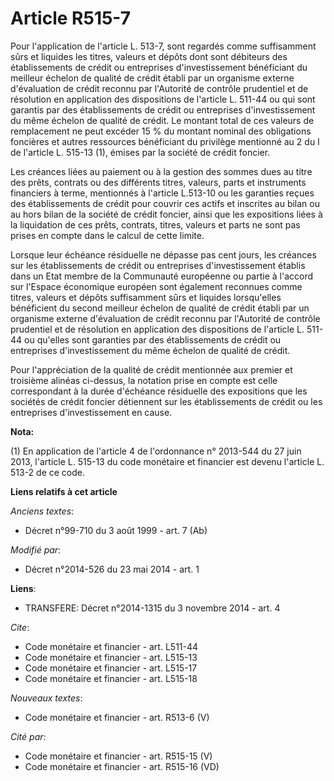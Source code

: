 # Article R515-7

Pour l'application de l'article L. 513-7, sont regardés comme suffisamment sûrs et liquides les titres, valeurs et dépôts
dont sont débiteurs des établissements de crédit ou entreprises d'investissement bénéficiant du meilleur échelon de qualité
de crédit établi par un organisme externe d'évaluation de crédit reconnu par l'Autorité de contrôle prudentiel et de
résolution en application des dispositions de l'article L. 511-44 ou qui sont garantis par des établissements de crédit ou
entreprises d'investissement du même échelon de qualité de crédit. Le montant total de ces valeurs de remplacement ne peut
excéder 15 % du montant nominal des obligations foncières et autres ressources bénéficiant du privilège mentionné au 2 du I
de l'article L. 515-13 (1), émises par la société de crédit foncier. 

Les créances liées au paiement ou à la gestion des sommes dues au titre des prêts, contrats ou des différents titres,
valeurs, parts et instruments financiers à terme, mentionnés à l'article L.513-10 ou les garanties reçues des établissements
de crédit pour couvrir ces actifs et inscrites au bilan ou au hors bilan de la société de crédit foncier, ainsi que les
expositions liées à la liquidation de ces prêts, contrats, titres, valeurs et parts ne sont pas prises en compte dans le
calcul de cette limite. 

Lorsque leur échéance résiduelle ne dépasse pas cent jours, les créances sur les établissements de crédit ou entreprises
d'investissement établis dans un Etat membre de la Communauté européenne ou partie à l'accord sur l'Espace économique
européen sont également reconnues comme titres, valeurs et dépôts suffisamment sûrs et liquides lorsqu'elles bénéficient du
second meilleur échelon de qualité de crédit établi par un organisme externe d'évaluation de crédit reconnu par l'Autorité de
contrôle prudentiel et de résolution en application des dispositions de l'article L. 511-44 ou qu'elles sont garanties par
des établissements de crédit ou entreprises d'investissement du même échelon de qualité de crédit.

Pour l'appréciation de la qualité de crédit mentionnée aux premier et troisième alinéas ci-dessus, la notation prise en
compte est celle correspondant à la durée d'échéance résiduelle des expositions que les sociétés de crédit foncier détiennent
sur les établissements de crédit ou les entreprises d'investissement en cause.

**Nota:**

(1) En application de l'article 4 de l'ordonnance n° 2013-544 du 27 juin 2013, l'article L. 515-13 du code monétaire et
financier est devenu l'article L. 513-2 de ce code.

**Liens relatifs à cet article**

_Anciens textes_:

  - Décret n°99-710 du 3 août 1999 - art. 7 (Ab)

_Modifié par_:

  - Décret n°2014-526 du 23 mai 2014 - art. 1

**Liens**:

  - TRANSFERE: Décret n°2014-1315 du 3 novembre 2014 - art. 4

_Cite_:

  - Code monétaire et financier - art. L511-44
  - Code monétaire et financier - art. L515-13
  - Code monétaire et financier - art. L515-17
  - Code monétaire et financier - art. L515-18

_Nouveaux textes_:

  - Code monétaire et financier - art. R513-6 (V)

_Cité par_:

  - Code monétaire et financier - art. R515-15 (V)
  - Code monétaire et financier - art. R515-16 (VD)
